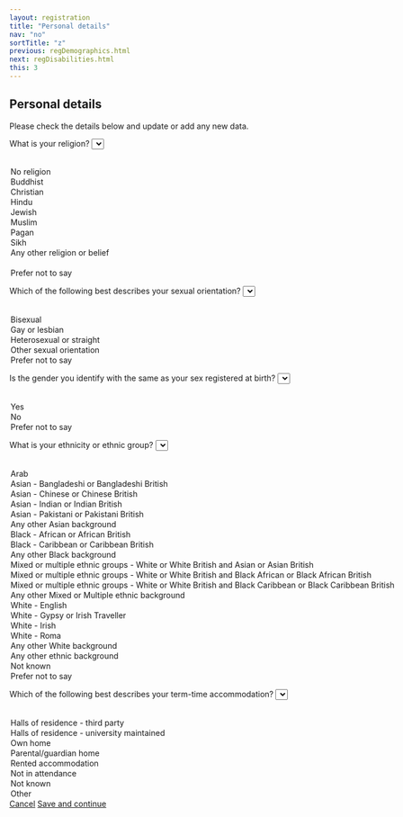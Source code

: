 ```yaml
---
layout: registration
title: "Personal details"
nav: "no"
sortTitle: "z"
previous: regDemographics.html
next: regDisabilities.html
this: 3
---
```


## Personal details

Please check the details below and update or add any new data.


<label for="religion">What is your religion?</label>
<select name="religion" id="religion" class="custom-select">
  <option value=""></option>
  <option value="No religion">No religion</option>
  <option value="Buddhist">Buddhist</option>
  <option value="Christian">Christian</option>
  <option value="Hindu">Hindu</option>
  <option value="Jewish">Jewish</option>
  <option value="Muslim">Muslim</option>
  <option value="Pagan">Pagan</option>
  <option value="Sikh">Sikh</option>
  <option value="Any other religion or belief">Any other religion or belief</option>
      <option value="" disabled>&nbsp;</option>
  <option value="Prefer not to say">Prefer not to say</option>
</select>





<label for="sexual">Which of the following best describes your sexual orientation?</label>
<select name="sexual" id="sexual" class="custom-select">
  <option value=""></option>
  <option value="Bisexual">Bisexual</option>
  <option value="Gay or lesbian">Gay or lesbian</option>
  <option value="Heterosexual or straight">Heterosexual or straight</option>
  <option value="Other sexual orientation">Other sexual orientation</option>
    <!-- <option value="" disabled>&nbsp;</option> -->
  <option value="Prefer not to say">Prefer not to say</option>
</select>


<label for="gender">Is the gender you identify with the same as your sex registered at birth?</label>
<select name="gender" id="gender" class="custom-select">
  <option value=""></option>
  <option value="">Yes</option>
  <option value="">No</option>
    <!-- <option value="" disabled>&nbsp;</option> -->
  <option value="Prefer not to say">Prefer not to say</option>
</select>


<label for="ethnicity">What is your ethnicity or ethnic group?</label>
<select name="ethnicity" id="ethnicity" class="custom-select">
  <option value=""></option>
  <option value="Arab">Arab</option>
  <option value="Asian - Bangladeshi or Bangladeshi British">Asian - Bangladeshi or Bangladeshi British</option>
  <option value="Asian - Chinese or Chinese British">Asian - Chinese or Chinese British</option>
  <option value="Asian - Indian or Indian British">Asian - Indian or Indian British</option>
  <option value="Asian - Pakistani or Pakistani British">Asian - Pakistani or Pakistani British</option>
  <option value="Any other Asian background">Any other Asian background</option>
  <option value="Black - African or African British">Black - African or African British</option>
  <option value="Black - Caribbean or Caribbean British">Black - Caribbean or Caribbean British</option>
  <option value="Any other Black background">Any other Black background</option>
  <option value="Mixed or multiple ethnic groups - White or White British and Asian or Asian British">Mixed or multiple ethnic groups - White or White British and Asian or Asian British</option>
  <option value="Mixed or multiple ethnic groups - White or White British and Black African or Black African British">Mixed or multiple ethnic groups - White or White British and Black African or Black African British</option>
  <option value="Mixed or multiple ethnic groups - White or White British and Black Caribbean or Black Caribbean British">Mixed or multiple ethnic groups - White or White British and Black Caribbean or Black Caribbean British</option>
  <option value="Any other Mixed or Multiple ethnic background">Any other Mixed or Multiple ethnic background</option>
  <option value="White - English">White - English</option>
  <option value="White - Gypsy or Irish Traveller">White - Gypsy or Irish Traveller</option>
  <option value="White - Irish">White - Irish</option>
  <option value="White - Roma">White - Roma</option>
  <option value="Any other White background">Any other White background</option>
  <option value="Any other ethnic background">Any other ethnic background</option>
  <option value="Not known">Not known</option>
    <!-- <option value="" disabled>&nbsp;</option> -->
  <option value="Prefer not to say">Prefer not to say</option>
</select>


<label for="ethnicity">Which of the following best describes your term-time accommodation?</label>
<select name="accommodation" id="accommodation" class="custom-select">
  <option value=""></option>
  <option value="Halls - private sector">Halls of residence - third party</option>
  <option value="Halls - university maintained">Halls of residence - university maintained</option>
  <option value="Own residence">Own home</option>
  <option value="Parental/guardian home">Parental/guardian home</option>
  <option value="Rented accommodation">Rented accommodation</option>
    <!-- <option value="" disabled>&nbsp;</option> -->
  <option value="Not in attendance">Not in attendance</option>
  <option value="Not known">Not known</option>
  <option value="Other">Other</option>
</select>

<!--
Not in attendance at the provider
Not known
Other
Other rented accommodation
Own residence
Parental/guardian home
Private-sector halls
Provider maintained property

Halls of residence - third party
Halls of residence - university maintained
Not in attendance
Not known
Other
Own home
Parental/guardian home
Rented accommodation


-->

<!--
<h3>Disability</h3>

<p>The University is strongly committed to equality of opportunity in its provision for all of its students. We offer a range of support services for students who have a disability, dyslexia or long term medical condition. If you indicate a disability or long term medical condition, we will send you information about our services.</p>

<label for="disability">Do you have a disability, learning difficulty or long term medical condition?</label>
<select name="disability" id="disability" class="custom-select">
  <option value=""></option>
  <option value="A long standing illness or health condition such as cancer, HIV, diabetes, chronic heart disease, or epilepsy">A long standing illness or health condition such as cancer, HIV, diabetes, chronic heart disease, or epilepsy</option>
  <option value="A mental health condition, such as depression, schizophrenia or anxiety disorder">A mental health condition, such as depression, schizophrenia or anxiety disorder</option>
  <option value="A physical impairment or mobility issues, such as difficulty using arms or using a wheelchair or crutches">A physical impairment or mobility issues, such as difficulty using arms or using a wheelchair or crutches</option>
  <option value="A social/communication impairment such as Asperger's syndrome/other autistic spectrum disorder">A social/communication impairment such as Asperger's syndrome/other autistic spectrum disorder</option>
  <option value="A specific learning difficulty such as dyslexia, dyspraxia or AD(H)D">A specific learning difficulty such as dyslexia, dyspraxia or AD(H)D</option>
  <option value="Blind or a serious visual impairment uncorrected by glasses">Blind or a serious visual impairment uncorrected by glasses</option>
  <option value="Deaf or a serious hearing impairment">Deaf or a serious hearing impairment</option>
  <option value="A disability, impairment or medical condition that is not listed above">A disability, impairment or medical condition that is not listed above</option>
  <option value="Two or more impairments and/or disabling medical conditions">Two or more impairments and/or disabling medical conditions</option>
  <option value="" disabled>&nbsp;</option>
  <option value="No known disability">No known disability</option>
  <option value="Prefer not to say">I'd rather not say</option>
</select>


<label for="allowance">Do you receive Disabled  Student's Allowance</label>
<select name="allowance" id="allowance" class="custom-select">
  <option value=""></option>
  <option value="">Yes</option>
  <option value="">No</option>
    <option value="" disabled>&nbsp;</option>
  <option value="">I'd rather not say</option>
</select>
-->


<div id="buttons">
  <a class="btn btn-outline-secondary" href="{{page.previous}}">Cancel</a>
  <a class="btn btn-primary" type="submit" href="{{page.next}}">Save and continue</a>
</div>
